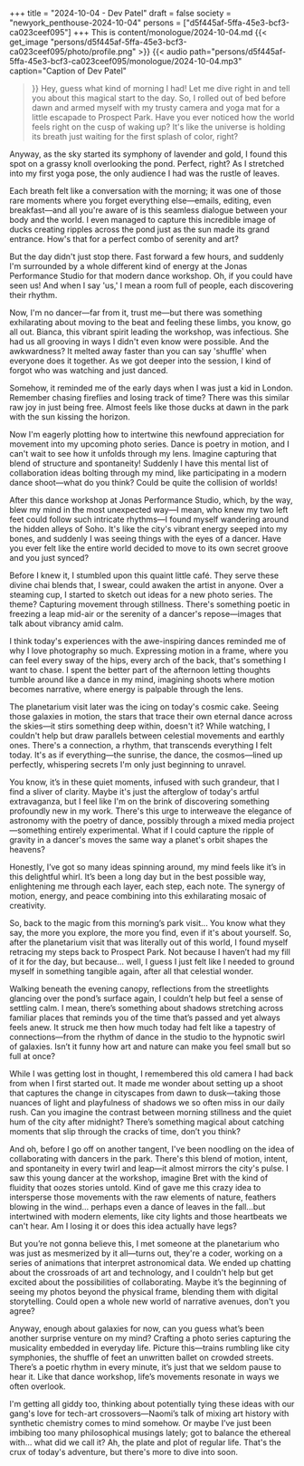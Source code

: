 +++
title = "2024-10-04 - Dev Patel"
draft = false
society = "newyork_penthouse-2024-10-04"
persons = ["d5f445af-5ffa-45e3-bcf3-ca023ceef095"]
+++
This is content/monologue/2024-10-04.md
{{< get_image "persons/d5f445af-5ffa-45e3-bcf3-ca023ceef095/photo/profile.png" >}}
{{< audio
    path="persons/d5f445af-5ffa-45e3-bcf3-ca023ceef095/monologue/2024-10-04.mp3" 
    caption="Caption of Dev Patel"
>}}
Hey, guess what kind of morning I had!
Let me dive right in and tell you about this magical start to the day. So, I rolled out of bed before dawn and armed myself with my trusty camera and yoga mat for a little escapade to Prospect Park. Have you ever noticed how the world feels right on the cusp of waking up? It's like the universe is holding its breath just waiting for the first splash of color, right?

Anyway, as the sky started its symphony of lavender and gold, I found this spot on a grassy knoll overlooking the pond. Perfect, right? As I stretched into my first yoga pose, the only audience I had was the rustle of leaves.

Each breath felt like a conversation with the morning; it was one of those rare moments where you forget everything else—emails, editing, even breakfast—and all you're aware of is this seamless dialogue between your body and the world. I even managed to capture this incredible image of ducks creating ripples across the pond just as the sun made its grand entrance. How's that for a perfect combo of serenity and art?

But the day didn't just stop there. Fast forward a few hours, and suddenly I'm surrounded by a whole different kind of energy at the Jonas Performance Studio for that modern dance workshop. Oh, if you could have seen us! And when I say 'us,' I mean a room full of people, each discovering their rhythm.

Now, I'm no dancer—far from it, trust me—but there was something exhilarating about moving to the beat and feeling these limbs, you know, go all out. Bianca, this vibrant spirit leading the workshop, was infectious. She had us all grooving in ways I didn't even know were possible. And the awkwardness? It melted away faster than you can say 'shuffle' when everyone does it together. As we got deeper into the session, I kind of forgot who was watching and just danced.

Somehow, it reminded me of the early days when I was just a kid in London. Remember chasing fireflies and losing track of time? There was this similar raw joy in just being free. Almost feels like those ducks at dawn in the park with the sun kissing the horizon. 

Now I'm eagerly plotting how to intertwine this newfound appreciation for movement into my upcoming photo series. Dance is poetry in motion, and I can't wait to see how it unfolds through my lens. Imagine capturing that blend of structure and spontaneity! Suddenly I have this mental list of collaboration ideas bolting through my mind, like participating in a modern dance shoot—what do you think? Could be quite the collision of worlds!


After this dance workshop at Jonas Performance Studio, which, by the way, blew my mind in the most unexpected way—I mean, who knew my two left feet could follow such intricate rhythms—I found myself wandering around the hidden alleys of Soho. It's like the city's vibrant energy seeped into my bones, and suddenly I was seeing things with the eyes of a dancer. Have you ever felt like the entire world decided to move to its own secret groove and you just synced?

Before I knew it, I stumbled upon this quaint little café. They serve these divine chai blends that, I swear, could awaken the artist in anyone. Over a steaming cup, I started to sketch out ideas for a new photo series. The theme? Capturing movement through stillness. There's something poetic in freezing a leap mid-air or the serenity of a dancer's repose—images that talk about vibrancy amid calm.

I think today's experiences with the awe-inspiring dances reminded me of why I love photography so much. Expressing motion in a frame, where you can feel every sway of the hips, every arch of the back, that's something I want to chase. I spent the better part of the afternoon letting thoughts tumble around like a dance in my mind, imagining shoots where motion becomes narrative, where energy is palpable through the lens.

The planetarium visit later was the icing on today's cosmic cake. Seeing those galaxies in motion, the stars that trace their own eternal dance across the skies—it stirs something deep within, doesn't it? While watching, I couldn't help but draw parallels between celestial movements and earthly ones. There's a connection, a rhythm, that transcends everything I felt today. It's as if everything—the sunrise, the dance, the cosmos—lined up perfectly, whispering secrets I'm only just beginning to unravel.

You know, it’s in these quiet moments, infused with such grandeur, that I find a sliver of clarity. Maybe it's just the afterglow of today's artful extravaganza, but I feel like I'm on the brink of discovering something profoundly new in my work. There's this urge to interweave the elegance of astronomy with the poetry of dance, possibly through a mixed media project—something entirely experimental. What if I could capture the ripple of gravity in a dancer's moves the same way a planet's orbit shapes the heavens?

Honestly, I’ve got so many ideas spinning around, my mind feels like it’s in this delightful whirl. It’s been a long day but in the best possible way, enlightening me through each layer, each step, each note. The synergy of motion, energy, and peace combining into this exhilarating mosaic of creativity.

So, back to the magic from this morning’s park visit...
You know what they say, the more you explore, the more you find, even if it's about yourself. So, after the planetarium visit that was literally out of this world, I found myself retracing my steps back to Prospect Park. Not because I haven’t had my fill of it for the day, but because... well, I guess I just felt like I needed to ground myself in something tangible again, after all that celestial wonder. 

Walking beneath the evening canopy, reflections from the streetlights glancing over the pond’s surface again, I couldn’t help but feel a sense of settling calm. I mean, there’s something about shadows stretching across familiar places that reminds you of the time that’s passed and yet always feels anew. It struck me then how much today had felt like a tapestry of connections—from the rhythm of dance in the studio to the hypnotic swirl of galaxies. Isn’t it funny how art and nature can make you feel small but so full at once?

While I was getting lost in thought, I remembered this old camera I had back from when I first started out. It made me wonder about setting up a shoot that captures the change in cityscapes from dawn to dusk—taking those nuances of light and playfulness of shadows we so often miss in our daily rush. Can you imagine the contrast between morning stillness and the quiet hum of the city after midnight? There’s something magical about catching moments that slip through the cracks of time, don’t you think?

And oh, before I go off on another tangent, I've been noodling on the idea of collaborating with dancers in the park. There's this blend of motion, intent, and spontaneity in every twirl and leap—it almost mirrors the city's pulse. I saw this young dancer at the workshop, imagine Bret with the kind of fluidity that oozes stories untold. Kind of gave me this crazy idea to intersperse those movements with the raw elements of nature, feathers blowing in the wind... perhaps even a dance of leaves in the fall...but intertwined with modern elements, like city lights and those heartbeats we can't hear. Am I losing it or does this idea actually have legs?

But you’re not gonna believe this, I met someone at the planetarium who was just as mesmerized by it all—turns out, they're a coder, working on a series of animations that interpret astronomical data. We ended up chatting about the crossroads of art and technology, and I couldn't help but get excited about the possibilities of collaborating. Maybe it’s the beginning of seeing my photos beyond the physical frame, blending them with digital storytelling. Could open a whole new world of narrative avenues, don't you agree?

Anyway, enough about galaxies for now, can you guess what’s been another surprise venture on my mind? Crafting a photo series capturing the musicality embedded in everyday life. Picture this—trains rumbling like city symphonies, the shuffle of feet an unwritten ballet on crowded streets. There’s a poetic rhythm in every minute, it’s just that we seldom pause to hear it. Like that dance workshop, life’s movements resonate in ways we often overlook.

I'm getting all giddy too, thinking about potentially tying these ideas with our gang's love for tech-art crossovers—Naomi’s talk of mixing art history with synthetic chemistry comes to mind somehow. Or maybe I’ve just been imbibing too many philosophical musings lately; got to balance the ethereal with... what did we call it? Ah, the plate and plot of regular life.
That's the crux of today's adventure, but there's more to dive into soon.
